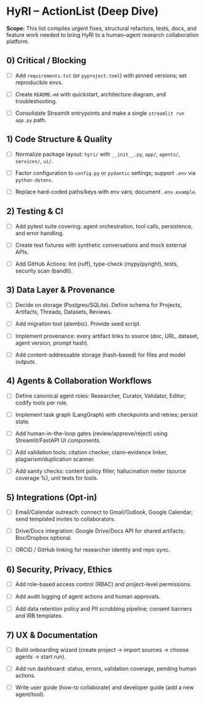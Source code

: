 # HyRI – ActionList (Deep Dive)

**Scope:** This list compiles urgent fixes, structural refactors, tests, docs, and feature work needed to bring HyRI to a human–agent research collaboration platform.

## 0) Critical / Blocking

- [ ] Add `requirements.txt` (or `pyproject.toml`) with pinned versions; set reproducible envs.

- [ ] Create `README.md` with quickstart, architecture diagram, and troubleshooting.

- [ ] Consolidate Streamlit entrypoints and make a single `streamlit run app.py` path.


## 1) Code Structure & Quality

- [ ] Normalize package layout: `hyri/` with `__init__.py`, `app/`, `agents/`, `services/`, `ui/`.

- [ ] Factor configuration to `config.py` or `pydantic` settings; support `.env` via `python-dotenv`.

- [ ] Replace hard-coded paths/keys with env vars; document `.env.example`.


## 2) Testing & CI

- [ ] Add pytest suite covering: agent orchestration, tool calls, persistence, and error handling.

- [ ] Create test fixtures with synthetic conversations and mock external APIs.

- [ ] Add GitHub Actions: lint (ruff), type-check (mypy/pyright), tests, security scan (bandit).


## 3) Data Layer & Provenance

- [ ] Decide on storage (Postgres/SQLite). Define schema for Projects, Artifacts, Threads, Datasets, Reviews.

- [ ] Add migration tool (alembic). Provide seed script.

- [ ] Implement provenance: every artifact links to source (doc, URL, dataset, agent version, prompt hash).

- [ ] Add content-addressable storage (hash-based) for files and model outputs.


## 4) Agents & Collaboration Workflows

- [ ] Define canonical agent roles: Researcher, Curator, Validator, Editor; codify tools per role.

- [ ] Implement task graph (LangGraph) with checkpoints and retries; persist state.

- [ ] Add human-in-the-loop gates (review/approve/reject) using Streamlit/FastAPI UI components.

- [ ] Add validation tools: citation checker, claim–evidence linker, plagiarism/duplication scanner.

- [ ] Add sanity checks: content policy filter, hallucination meter (source coverage %), unit tests for tools.


## 5) Integrations (Opt-in)

- [ ] Email/Calendar outreach: connect to Gmail/Outlook, Google Calendar; send templated invites to collaborators.

- [ ] Drive/Docs integration: Google Drive/Docs API for shared artifacts; Box/Dropbox optional.

- [ ] ORCID / GitHub linking for researcher identity and repo sync.


## 6) Security, Privacy, Ethics

- [ ] Add role-based access control (RBAC) and project-level permissions.

- [ ] Add audit logging of agent actions and human approvals.

- [ ] Add data retention policy and PII scrubbing pipeline; consent banners and IRB templates.


## 7) UX & Documentation

- [ ] Build onboarding wizard (create project → import sources → choose agents → start run).

- [ ] Add run dashboard: status, errors, validation coverage, pending human actions.

- [ ] Write user guide (how-to collaborate) and developer guide (add a new agent/tool).
